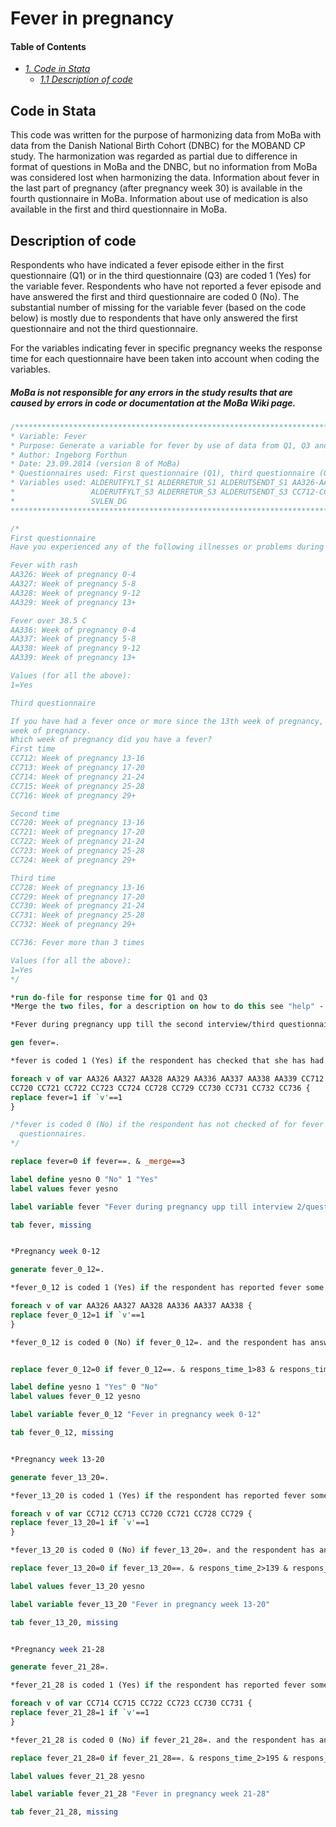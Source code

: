 # Fever in pregnancy

#### Table of Contents
- _[1. Code in Stata](#code-in-stata)_ <br>
  - _[1.1 Description of code](#description-of-code)_ <br> 

## Code in Stata
This code was written for the purpose of harmonizing data from MoBa with data from the Danish National Birth Cohort (DNBC) for the MOBAND CP study. The harmonization was regarded as partial due to difference in format of questions in MoBa and the DNBC, but no information from MoBa was considered lost when harmonizing the data.
Information about fever in the last part of pregnancy (after pregnancy week 30) is available in the fourth qustionnaire in MoBa. Information about use of medication is also available in the first and third questionnaire in MoBa.

## Description of code
Respondents who have indicated a fever episode either in the first questionnaire (Q1) or in the third questionnaire (Q3) are coded 1 (Yes) for the variable fever. Respondents who have not reported a fever episode and have answered the first and third questionnaire are coded 0 (No). The substantial number of missing for the variable fever (based on the code below) is mostly due to respondents that have only answered the first questionnaire and not the third questionnaire.

For the variables indicating fever in specific pregnancy weeks the response time for each questionnaire have been taken into account when coding the variables.

##### MoBa is not responsible for any errors in the study results that are caused by errors in code or documentation at the MoBa Wiki page.
```stata
/***************************************************************************************************
* Variable: Fever
* Purpose: Generate a variable for fever by use of data from Q1, Q3 and MBR
* Author: Ingeborg Forthun 
* Date: 23.09.2014 (version 8 of MoBa)
* Questionnaires used: First questionnaire (Q1), third questionnaire (Q3), Medical Birth Registry (MBR)
* Variables used: ALDERUTFYLT_S1 ALDERRETUR_S1 ALDERUTSENDT_S1 AA326-AA329 AA336-AA339 
*                 ALDERUTFYLT_S3 ALDERRETUR_S3 ALDERUTSENDT_S3 CC712-CC716 CC720-CC724 CC728-CC732 CC736
*                 SVLEN_DG
****************************************************************************************************/

/*
First questionnaire
Have you experienced any of the following illnesses or problems during this pregnancy?

Fever with rash
AA326: Week of pregnancy 0-4
AA327: Week of pregnancy 5-8
AA328: Week of pregnancy 9-12
AA329: Week of pregnancy 13+

Fever over 38.5 C 
AA336: Week of pregnancy 0-4
AA337: Week of pregnancy 5-8
AA338: Week of pregnancy 9-12
AA339: Week of pregnancy 13+

Values (for all the above):
1=Yes

Third questionnaire

If you have had a fever once or more since the 13th week of pregnancy, indicate in which 
week of pregnancy. 
Which week of pregnancy did you have a fever?
First time
CC712: Week of pregnancy 13-16
CC713: Week of pregnancy 17-20
CC714: Week of pregnancy 21-24
CC715: Week of pregnancy 25-28
CC716: Week of pregnancy 29+

Second time
CC720: Week of pregnancy 13-16
CC721: Week of pregnancy 17-20
CC722: Week of pregnancy 21-24
CC723: Week of pregnancy 25-28
CC724: Week of pregnancy 29+

Third time
CC728: Week of pregnancy 13-16
CC729: Week of pregnancy 17-20
CC730: Week of pregnancy 21-24
CC731: Week of pregnancy 25-28
CC732: Week of pregnancy 29+

CC736: Fever more than 3 times

Values (for all the above):
1=Yes
*/

*run do-file for response time for Q1 and Q3
*Merge the two files, for a description on how to do this see "help" - "code" - "Norwegian Mother and Child Cohort Study".

*Fever during pregnancy upp till the second interview/third questionnaire

gen fever=. 

*fever is coded 1 (Yes) if the respondent has checked that she has had fever in at least one of the pregnancy weeks.  

foreach v of var AA326 AA327 AA328 AA329 AA336 AA337 AA338 AA339 CC712 CC713 CC714 CC715 CC716 ///
CC720 CC721 CC722 CC723 CC724 CC728 CC729 CC730 CC731 CC732 CC736 {
replace fever=1 if `v'==1
}

/*fever is coded 0 (No) if the respondent has not checked of for fever and she has answered both
  questionnaires.
*/

replace fever=0 if fever==. & _merge==3

label define yesno 0 "No" 1 "Yes"
label values fever yesno

label variable fever "Fever during pregnancy upp till interview 2/questionnaire 3"

tab fever, missing


*Pregnancy week 0-12

generate fever_0_12=.

*fever_0_12 is coded 1 (Yes) if the respondent has reported fever some time during pregnancy week 0-12. 

foreach v of var AA326 AA327 AA328 AA336 AA337 AA338 {
replace fever_0_12=1 if `v'==1
}

*fever_0_12 is coded 0 (No) if fever_0_12=. and the respondent has answered the first questionnaire after 11+6 days (83 days). 


replace fever_0_12=0 if fever_0_12==. & respons_time_1>83 & respons_time_1!=. 

label define yesno 1 "Yes" 0 "No"
label values fever_0_12 yesno

label variable fever_0_12 "Fever in pregnancy week 0-12"

tab fever_0_12, missing


*Pregnancy week 13-20

generate fever_13_20=.

*fever_13_20 is coded 1 (Yes) if the respondent has reported fever some time during pregnancy week 13-20. 

foreach v of var CC712 CC713 CC720 CC721 CC728 CC729 {
replace fever_13_20=1 if `v'==1
} 

*fever_13_20 is coded 0 (No) if fever_13_20=. and the respondent has answered the third questionnaire after 19+6 days (139 days).

replace fever_13_20=0 if fever_13_20==. & respons_time_2>139 & respons_time_2!=.

label values fever_13_20 yesno

label variable fever_13_20 "Fever in pregnancy week 13-20"

tab fever_13_20, missing


*Pregnancy week 21-28

generate fever_21_28=.

*fever_21_28 is coded 1 (Yes) if the respondent has reported fever some time during pregnancy week 21-28. 

foreach v of var CC714 CC715 CC722 CC723 CC730 CC731 {
replace fever_21_28=1 if `v'==1
}

*fever_21_28 is coded 0 (No) if fever_21_28=. and the respondent has answered the third questionnaire after 27+6 days (195 days).

replace fever_21_28=0 if fever_21_28==. & respons_time_2>195 & respons_time_2!=. 

label values fever_21_28 yesno

label variable fever_21_28 "Fever in pregnancy week 21-28"

tab fever_21_28, missing
```
